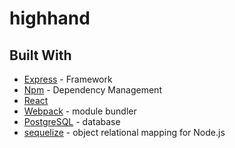 # highhand

## Built With
* [Express](https://expressjs.com/) - Framework
* [Npm](https://www.npmjs.com/) - Dependency Management
* [React](https://reactjs.org/)
* [Webpack](https://webpack.js.org/) - module bundler
* [PostgreSQL](https://www.postgresql.org/) - database
* [sequelize](https://github.com/sequelize/sequelize) - object relational mapping for Node.js
